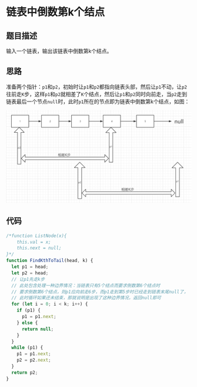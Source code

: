 # 链表中倒数第k个结点

## 题目描述

输入一个链表，输出该链表中倒数第k个结点。

## 思路

准备两个指针：`p1`和`p2`，初始时让`p1`和`p2`都指向链表头部，然后让`p1`不动，让`p2`往前走`K`步，这样`p1`和`p2`就相差了`K`个结点，然后让`p1`和`p2`同时向前走，当`p2`走到链表最后一个节点`null`时，此时`p1`所在的节点即为链表中倒数第k个结点，如图：

![1](./1.png)

## 代码

```javascript
/*function ListNode(x){
    this.val = x;
    this.next = null;
}*/
function FindKthToTail(head, k) {
  let p1 = head;
  let p2 = head;
  // 让p1先走k步
  // 此处包含处理一种边界情况：当链表只有5个结点而要求倒数第6个结点时
  // 要求倒数第6个结点，则p1应向前走6步，而p1走到第5步时已经走到链表末尾null了，
  // 此时循环如果还未结束，那就说明是出现了这种边界情况，返回null即可
  for (let i = 0; i < k; i++) {
    if (p1) {
      p1 = p1.next;
    } else {
      return null;
    }
  }
  while (p1) {
    p1 = p1.next;
    p2 = p2.next;
  }
  return p2;
}
```

